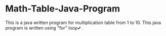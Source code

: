 # Math-Table-Java-Program
This is a java written program for multiplication table from 1 to 10.
This java program is written using "for" loop✔.
